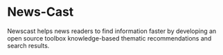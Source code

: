 # News-Cast
Newscast helps news readers to find information faster by developing an open source toolbox knowledge-based thematic recommendations and search results.
